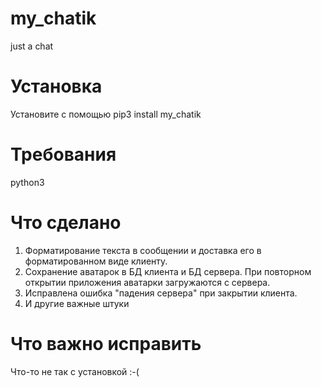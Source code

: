 # my_chatik
just a chat

Установка
=========
Установите с помощью pip3 install my_chatik

Требования
==========
python3

Что сделано
============
1. Форматирование текста в сообщении и доставка его в форматированном виде клиенту.
2. Сохранение аватарок в БД клиента и БД сервера. При повторном открытии приложения аватарки загружаются с сервера.
3. Исправлена ошибка "падения сервера" при закрытии клиента.
4. И другие важные штуки

Что важно исправить
===================

Что-то не так с установкой :-(
